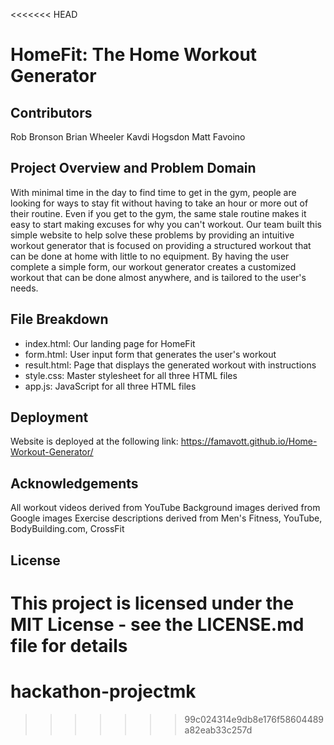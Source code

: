 <<<<<<< HEAD
# HomeFit: The Home Workout Generator

## Contributors

Rob Bronson
Brian Wheeler
Kavdi Hogsdon
Matt Favoino

## Project Overview and Problem Domain

With minimal time in the day to find time to get in the gym, people are looking for ways to stay fit without having to take an hour or more out of their routine. Even if you get to the gym, the same stale routine makes it easy to start making excuses for why you can't workout. Our team built this simple website to help solve these problems by providing an intuitive workout generator that is focused on providing a structured workout that can be done at home with little to no equipment. By having the user complete a simple form, our workout generator creates a customized workout that can be done almost anywhere, and is tailored to the user's needs.

## File Breakdown
<ul>
  <li>index.html: Our landing page for HomeFit</li>
  <li>form.html: User input form that generates the user's workout</li>
  <li>result.html: Page that displays the generated workout with instructions</li>
  <li>style.css: Master stylesheet for all three HTML files</li>
  <li>app.js: JavaScript for all three HTML files</li>
</ul>

## Deployment
Website is deployed at the following link: https://famavott.github.io/Home-Workout-Generator/

## Acknowledgements
All workout videos derived from YouTube
Background images derived from Google images
Exercise descriptions derived from Men's Fitness, YouTube, BodyBuilding.com, CrossFit

## License
This project is licensed under the MIT License - see the LICENSE.md file for details
=======
# hackathon-projectmk
>>>>>>> 99c024314e9db8e176f58604489a82eab33c257d
